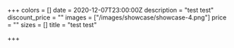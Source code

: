 +++
colors = []
date = 2020-12-07T23:00:00Z
description = "test test"
discount_price = ""
images = ["/images/showcase/showcase-4.png"]
price = ""
sizes = []
title = "test test"

+++
